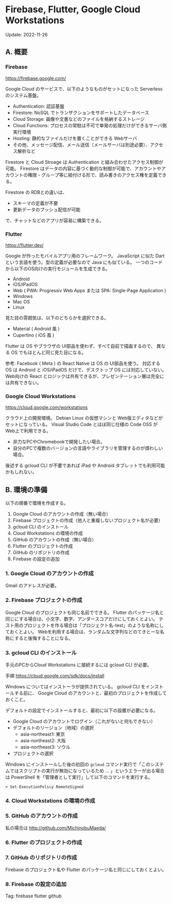# Firebase, Flutter, Google Cloud Workstations

Update: 2022-11-26

## A. 概要

### Firebase

<https://firebase.google.com/>

Google Cloud のサービスで、以下のようなものがセットになった Serverless のシステム基盤。

- Authentication: 認証基盤
- Firestore: NoSQL でトランザクションをサポートしたデータベース
- Cloud Storage: 画像や文書などのファイルを格納するストレージ
- Cloud Functions: プロセスの常駐は不可で単発の処理だけができるサーバ側実行環境
- Hosting: 静的なファイルだけを置くことができる Webサーバ
- その他、メッセージ配信、メール送信（メールサーバは別途必要）、アクセス解析など

Firestore と Cloud Stroage は Authentication と組み合わせたアクセス制御が可能。
Firestore はデータの内容に基づく動的な制御が可能で、アカウントやアカウントの権限・グループ等に紐付ける形で、読み書きのアクセス権を定義できる。

Firestore の RDBとの違いは、

- スキーマの定義が不要
- 更新データのプッシュ配信が可能

で、チャットなどのアプリが容易に構築できる。

### Flutter

<https://flutter.dev/>

Google が作ったモバイルアプリ用のフレームワーク。
JavaScript に似た Dart という言語を使う。型の定義が必要なので Java にも似ている。
一つのコードから以下のOS向けの実行モジュールを生成できる。

- Android
- iOS/iPadOS
- Web ( PWA: Progressiv Web Apps または SPA: Single-Page Application )
- Windows
- Mac OS
- Linux

見た目の雰囲気は、以下のどちらかを選択できる。

- Material ( Android 風 )
- Cupertino ( iOS 風 )

Flutter は OS やブラウザの UI部品を使わず、すべて自前で描画するので、
異なる OS でもほとんど同じ見た目になる。

参考: Facebook ( Meta ) の React Native は OS の UI部品を使う。
対応する OS は Android と iOS/iPadOS だけで、デスクトップ OS には対応していない。
Web向けの React とロジックは共有できるが、プレゼンテーション層は完全には共有できない。

### Google Cloud Workstations

<https://cloud.google.com/workstations>

クラウド上の開発環境。
Debian Linux の仮想マシンと Web版エディタなどがセットになっている。
Visual Studio Code とほぼ同じ仕様の Code OSS が Web上で利用できる。

- 非力なPCやChromebookで開発したい場合。
- 自分のPCで複数のバージョンの言語やライブラリを管理するのが煩わしい場合。

後述する gcloud CLI が不要であれば iPad や Android タブレットでも利用可能かもしれない。

## B. 環境の準備

以下の順番で環境を作成する。

1. Google Cloud のアカウントの作成（無い場合）
2. Firebase プロジェクトの作成（他人と重複しないプロジェクト名が必要）
3. gcloud CLI のインストール
4. Cloud Workstations の環境の作成
5. GitHub のアカウントの作成（無い場合）
6. Flutter のプロジェクトの作成
7. GitHub のリポジトリの作成
8. Firebase の設定の追加

### 1. Google Cloud のアカウントの作成

Gmail のアドレスが必要。

### 2. Firebase プロジェクトの作成

Google Cloud のプロジェクトも同じ名前でできる。
Flutter のパッケージ名と同じにする場合は、小文字、数字、アンダースコアだけにしておくとよい。
テスト用のプロジェクトを作る場合は「プロジェクト名-test」のような名称にしておくとよい。
Webを利用する場合は、ランダムな文字列などのてきとーな名称にすると後悔することになる。

### 3. gcloud CLI のインストール

手元のPCからCloud Workstations に接続するには gcloud CLI が必要。

手順 <https://cloud.google.com/sdk/docs/install>

Windows についてはインストーラが提供されている。
gcloud CLI をインストールする前に、 Google Cloud のアカウントと、最初のプロジェクトを作成しておくこと。

デフォルトの設定でインストールすると、最初に以下の設置が必要になる。

- Google Cloud のアカウントでログイン（これがないと何もできない）
- デフォルトのリージョン（地域）の選択
    - asia-northeast1: 東京
    - asia-northeast2: 大阪
    - asia-northeast3: ソウル
- プロジェクトの選択

Windows にインストールした後の初回の `gcloud` コマンド実行で「このシステムではスクリプトの実行が無効になっているため ... 」というエラーが出る場合は PowerShell を「管理者として実行」して以下のコマンドを実行する。

```
> Set-ExecutionPolicy RemoteSigned
```

### 4. Cloud Workstations の環境の作成

### 5. GitHub のアカウントの作成

私の場合は <http://github.com/MichinobuMaeda/>

### 6. Flutter のプロジェクトの作成

### 7. GitHub のリポジトリの作成

Firebase のプロジェクト名や Flutter のパッケージ名と同じにしておくとよい。

### 8. Firebase の設定の追加

Tag: firebase flutter github
